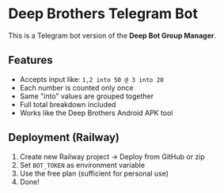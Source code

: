 # Deep Brothers Telegram Bot

This is a Telegram bot version of the **Deep Bot Group Manager**.

## Features

- Accepts input like: `1,2 into 50 @ 3 into 20`
- Each number is counted only once
- Same "into" values are grouped together
- Full total breakdown included
- Works like the Deep Brothers Android APK tool

## Deployment (Railway)
1. Create new Railway project -> Deploy from GitHub or zip
2. Set `BOT_TOKEN` as environment variable
3. Use the free plan (sufficient for personal use)
4. Done!
